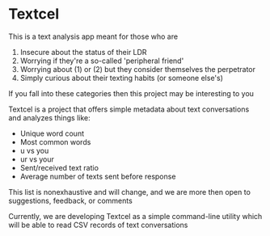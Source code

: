 # Textcel

This is a text analysis app meant for those who are

1. Insecure about the status of their LDR
2. Worrying if they're a so-called 'peripheral friend'
3. Worrying about (1) or (2) but they consider themselves the perpetrator
4. Simply curious about their texting habits (or someone else's)

If you fall into these categories then this project may be interesting to you

Textcel is a project that offers simple metadata about text conversations and analyzes things like:

* Unique word count
* Most common words
* u vs you
* ur vs your
* Sent/received text ratio
* Average number of texts sent before response

This list is nonexhaustive and will change, and we are more then open to suggestions, feedback, or comments

Currently, we are developing Textcel as a simple command-line utility which will be able to read CSV records of text conversations